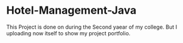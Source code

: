 # Hotel-Management-Java
  This Project is done on during the Second yaear of my college. But I uploading now itself to show my project portfolio.

